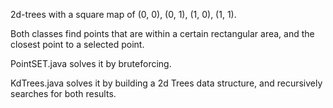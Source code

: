 2d-trees with a square map of (0, 0), (0, 1), (1, 0), (1, 1).

Both classes find points that are within a certain rectangular area, and the closest point to a selected point.

PointSET.java solves it by bruteforcing.

KdTrees.java solves it by building a 2d Trees data structure, and recursively searches for both results.
